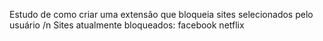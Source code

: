 Estudo de como criar uma extensão que bloqueia sites selecionados pelo usuário /n
Sites atualmente bloqueados:
facebook
netflix

